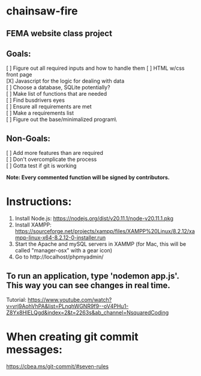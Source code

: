 # chainsaw-fire
## FEMA website class project

## Goals:
[ ] Figure out all required inputs and how to handle them
[ ] HTML w/css front page\
[X] Javascript for the logic for dealing with data\
[ ] Choose a database, SQLite potentially?\
[ ] Make list of functions that are needed\
[ ] Find busdrivers eyes\
[ ] Ensure all requirements are met\
[ ] Make a requirements list\
[ ] Figure out the base/minimalized program\

## Non-Goals:
[ ] Add more features than are required\
[ ] Don't overcomplicate the process\
[ ] Gotta test if git is working

**Note: Every commented function will be signed by contributors.**

# Instructions:

1. Install Node.js: https://nodejs.org/dist/v20.11.1/node-v20.11.1.pkg
2. Install XAMPP: https://sourceforge.net/projects/xampp/files/XAMPP%20Linux/8.2.12/xampp-linux-x64-8.2.12-0-installer.run
3. Start the Apache and mySQL servers in XAMMP (for Mac, this will be called "manager-osx" with a gear icon)
4. Go to http://localhost/phpmyadmin/ 

## To run an application, type 'nodemon app.js'. This way you can see changes in real time.

Tutorial: https://www.youtube.com/watch?v=vrj9AohVhPA&list=PLnqhWGNR9f9--oV4PHu1-Z8Yx8HlELQgd&index=2&t=2263s&ab_channel=NsquaredCoding

# When creating git commit messages:

https://cbea.ms/git-commit/#seven-rules